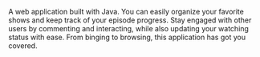 A web application built with Java. You can easily organize your favorite shows and keep track of your episode progress. Stay engaged with other users by commenting and interacting, while also updating your watching status with ease. From binging to browsing, this application has got you covered. 
